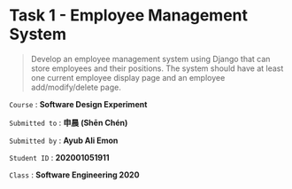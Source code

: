 # Task 1 - Employee Management System
 >Develop an employee management system using Django that can store employees and their positions. The system should have at least one current employee display page and an employee add/modify/delete page.

`Course` : **Software Design Experiment**

`Submitted to` : **申晨 (Shēn Chén)**

`Submitted by` : **Ayub Ali Emon**

`Student ID` : **202001051911**

`Class` : **Software Engineering 2020**

